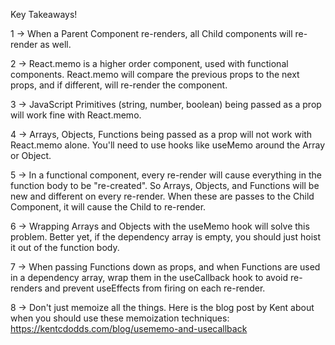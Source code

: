 Key Takeaways!

1 -> When a Parent Component re-renders, all Child components will re-render as well.

2 -> React.memo is a higher order component, used with functional components. React.memo will compare the previous props to the next props, and if different, will re-render the component.

3 -> JavaScript Primitives (string, number, boolean) being passed as a prop will work fine with React.memo.

4 -> Arrays, Objects, Functions being passed as a prop will not work with React.memo alone. You'll need to use hooks like useMemo around the Array or Object.

5 -> In a functional component, every re-render will cause everything in the function body to be "re-created". So Arrays, Objects, and Functions will be new and different on every re-render. When these are passes to the Child Component, it will cause the Child to re-render.

6 -> Wrapping Arrays and Objects with the useMemo hook will solve this problem. Better yet, if the dependency array is empty, you should just hoist it out of the function body.

7 -> When passing Functions down as props, and when Functions are used in a dependency array, wrap them in the useCallback hook to avoid re-renders and prevent useEffects from firing on each re-render.

8 -> Don't just memoize all the things. Here is the blog post by Kent about when you should use these memoization techniques:  https://kentcdodds.com/blog/usememo-and-usecallback